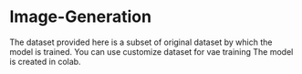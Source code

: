 # Image-Generation
The dataset provided here is a subset of original dataset by which the model is trained.
You can use customize dataset for vae training
The model is created in colab.
